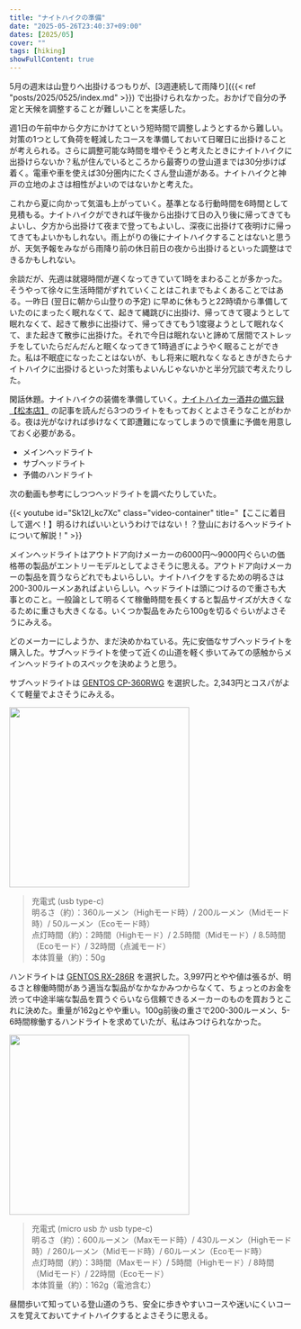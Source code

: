 ```yaml
---
title: "ナイトハイクの準備"
date: "2025-05-26T23:40:37+09:00"
dates: [2025/05]
cover: ""
tags: [hiking]
showFullContent: true
---
```


5月の週末は山登りへ出掛けるつもりが、[3週連続して雨降り]({{< ref "posts/2025/0525/index.md" >}}) で出掛けられなかった。おかげで自分の予定と天候を調整することが難しいことを実感した。

週1日の午前中から夕方にかけてという短時間で調整しようとするから難しい。対策の1つとして負荷を軽減したコースを準備しておいて日曜日に出掛けることが考えられる。さらに調整可能な時間を増やそうと考えたときにナイトハイクに出掛けらないか？私が住んでいるところから最寄りの登山道までは30分歩けば着く。電車や車を使えば30分圏内にたくさん登山道がある。ナイトハイクと神戸の立地のよさは相性がよいのではないかと考えた。

これから夏に向かって気温も上がっていく。基準となる行動時間を6時間として見積もる。ナイトハイクができれば午後から出掛けて日の入り後に帰ってきてもよいし、夕方から出掛けて夜まで登ってもよいし、深夜に出掛けて夜明けに帰ってきてもよいかもしれない。雨上がりの後にナイトハイクすることはないと思うが、天気予報をみながら雨降り前の休日前日の夜から出掛けるといった調整はできるかもしれない。

余談だが、先週は就寝時間が遅くなってきていて1時をまわることが多かった。そうやって徐々に生活時間がずれていくことはこれまでもよくあることではある。一昨日 (翌日に朝から山登りの予定) に早めに休もうと22時頃から準備していたのにまったく眠れなくて、起きて縄跳びに出掛け、帰ってきて寝ようとして眠れなくて、起きて散歩に出掛けて、帰ってきてもう1度寝ようとして眠れなくて、また起きて散歩に出掛けた。それで今日は眠れないと諦めて居間でストレッチをしていたらだんだんと眠くなってきて1時過ぎにようやく眠ることができた。私は不眠症になったことはないが、もし将来に眠れなくなるときがきたらナイトハイクに出掛けるといった対策もよいんじゃないかと半分冗談で考えたりした。

閑話休題。ナイトハイクの装備を準備していく。[ナイトハイカー酒井の備忘録【松本店】](https://www.ishii-sports.com/enjoy_story/284738_1/) の記事を読んだら3つのライトをもっておくとよさそうなことがわかる。夜は光がなければ歩けなくて即遭難になってしまうので慎重に予備を用意しておく必要がある。

* メインヘッドライト
* サブヘッドライト
* 予備のハンドライト

次の動画も参考にしつつヘッドライトを調べたりしていた。

{{< youtube id="Sk12l_kc7Xc" class="video-container" title="【ここに着目して選べ！】明るければいいというわけではない！？登山におけるヘッドライトについて解説！" >}}

メインヘッドライトはアウトドア向けメーカーの6000円〜9000円ぐらいの価格帯の製品がエントリーモデルとしてよさそうに思える。アウトドア向けメーカーの製品を買うならどれでもよいらしい。ナイトハイクをするための明るさは200-300ルーメンあればよいらしい。ヘッドライトは頭につけるので重さも大事とのこと。一般論として明るくて稼働時間を長くすると製品サイズが大きくなるために重さも大きくなる。いくつか製品をみたら100gを切るぐらいがよさそうにみえる。

どのメーカーにしようか、まだ決めかねている。先に安価なサブヘッドライトを購入した。サブヘッドライトを使って近くの山道を軽く歩いてみての感触からメインヘッドライトのスペックを決めようと思う。

サブヘッドライトは [GENTOS CP-360RWG](https://www.gentos.jp/products/series/compact_headlight/cp-360rwg/) を選択した。2,343円とコスパがよくて軽量でよさそうにみえる。

<a href="https://amzn.to/3ZD6Sb9" target="_blank"><img src="https://m.media-amazon.com/images/W/MEDIAX_1215821-T1/images/I/61WqzOwYOvL._AC_SX679_.jpg" width="320"></a>

> 充電式 (usb type-c)<br />
> 明るさ（約）：360ルーメン（Highモード時）/ 200ルーメン（Midモード時）/ 50ルーメン（Ecoモード時）<br />
> 点灯時間（約）：2時間（Highモード）/ 2.5時間（Midモード）/ 8.5時間（Ecoモード）/ 32時間（点滅モード）<br />
> 本体質量（約）：50g<br />

ハンドライトは [GENTOS RX-286R](https://www.gentos.jp/products/series/rx/rx-286r/) を選択した。3,997円とやや値は張るが、明るさと稼働時間があう適当な製品がなかなかみつからなくて、ちょっとのお金を渋って中途半端な製品を買うぐらいなら信頼できるメーカーのものを買おうとこれに決めた。重量が162gとやや重い。100g前後の重さで200-300ルーメン、5-6時間稼働するハンドライトを求めていたが、私はみつけられなかった。

<a href="https://amzn.to/3SojZcu" target="_blank"><img src="https://m.media-amazon.com/images/W/MEDIAX_1215821-T1/images/I/51mjYlulqIL._AC_SX679_.jpg" width="320"></a>

> 充電式 (micro usb か usb type-c)<br />
> 明るさ（約）：600ルーメン（Maxモード時）/ 430ルーメン（Highモード時）/ 260ルーメン（Midモード時）/ 60ルーメン（Ecoモード時） <br />
> 点灯時間（約）：3時間（Maxモード）/ 5時間（Highモード）/ 8時間（Midモード）/ 22時間（Ecoモード）<br />
> 本体質量（約）：162g（電池含む）<br />

昼間歩いて知っている登山道のうち、安全に歩きやすいコースや迷いにくいコースを覚えておいてナイトハイクするとよさそうに思える。
